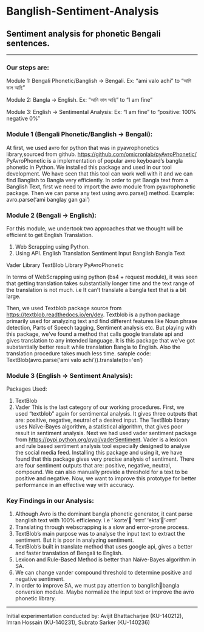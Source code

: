 # Banglish-Sentiment-Analysis
## Sentiment analysis for phonetic Bengali sentences.
---------------------------------------------------

### Our steps are:

Module 1: Bengali Phonetic/Banglish -> Bengali. Ex: “ami valo achi” to “আমি ভাল আছি”

Module 2: Bangla -> English. Ex: “আমি ভাল আছি” to “I am fine”

Module 3: English -> Sentimental Analysis: Ex: “I am fine” to “positive: 100% negative 0%”

### Module 1 (Bengali Phonetic/Banglish -> Bengali):

At first, we used avro for python that was in pyavrophonetics library,sourced from github.
https://github.com/omicronlab/pyAvroPhonetic/
PyAvroPhonetic is a implementation of popular avro keyboard’s bangla phonetic in Python.
We installed this package and used in our tool development. We have seen that this tool can work well
with it and we can find Banglish to Bangla very efficiently.
In order to get Bangla text from a Banglish Text, first we need to import the avro module from
pyavrophonetic package. Then we can parse any text using avro.parse() method.
Example: avro.parse(‘ami banglay gan gai’)

### Module 2 (Bengali -> English):

For this module, we undertook two approaches that we thought will be efficient to get English
Translation.
1. Web Scrapping using Python.
2. Using API.
English Translation Sentiment Input Banglish Bangla Text

Vader Library TextBlob Library PyAvroPhonetic

In terms of WebScrapping using python (bs4 + request module), it was seen that getting translation
takes substantially longer time and the text range of the translation is not much. i.e It can’t translate a
bangla text that is a bit large.

Then, we used Textblob package source from https://textblob.readthedocs.io/en/dev.
Textblob is a python package primarily used for analyzing text and find different features like Noun
phrase detection, Parts of Speech tagging, Sentiment analysis etc. But playing with this package, we’ve
found a method that calls google translate api and gives translation to any intended language. It is this
package that we’ve got substantially better result while translation Bangla to English. Also the
translation procedure takes much less time.
sample code: TextBlob(avro.parse(‘ami valo achi’)).translate(to='en’)

### Module 3 (English -> Sentiment Analysis):

Packages Used:
1. TextBlob
2. Vader
This is the last category of our working procedures. First, we used “textblob” again for sentimental
analysis. It gives three outputs that are: positive, negative, neutral of a desired input. The TextBlob
library uses Naïve-Bayes algorithm, a statistical algorithm, that gives poor result in sentiment analysis.
Next we had used vader sentiment package from https://pypi.python.org/pypi/vaderSentiment. Vader is
a lexicon and rule based sentiment analysis tool especially designed to analyse the social media feed.
Installing this package and using it, we have found that this package gives very precise analysis of
sentiment. There are four sentiment outputs that are: positive, negative, neutral, compound. We can
also manually provide a threshold for a text to be positive and negative.
Now, we want to improve this prototype for better performance in an effective way with accuracy.

### Key Findings in our Analysis:

1. Although Avro is the dominant bangla phonetic generator, it cant parse banglish text with 100%
efficiency. i.e ‘ korte’ ‘করতে’ ‘ekta’’একতা’
2. Translating through webscrapping is a slow and error-prone process.
3. TextBlob’s main purpose was to analyse the input text to extract the sentiment. But it is poor in
analyzing sentiment.
4. TextBlob’s built in translate method that uses google api, gives a better and faster translation of
Bengali to English.
5. Lexicon and Rule-Based Method is better than Naïve-Bayes algorithm in SA.
6. We can change vander compound threshold to determine positive and negative sentiment.
7. In order to improve SA, we must pay attention to banglishbangla conversion module. Maybe
normalize the input text or improve the avro phonetic library.

--------------------------------------------------------------
Initial experimentation conducted by:
Avijit Bhattacharjee (KU-140212), Imran Hossain (KU-140231), Subrato Sarker (KU-140236)
